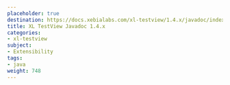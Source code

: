 ```yaml
---
placeholder: true
destination: https://docs.xebialabs.com/xl-testview/1.4.x/javadoc/index.html
title: XL TestView Javadoc 1.4.x
categories:
- xl-testview
subject:
- Extensibility
tags:
- java
weight: 748
---
```

